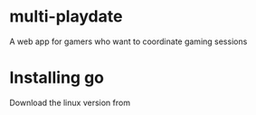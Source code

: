 # multi-playdate

A web app for gamers who want to coordinate gaming sessions

# Installing go

Download the linux version from
